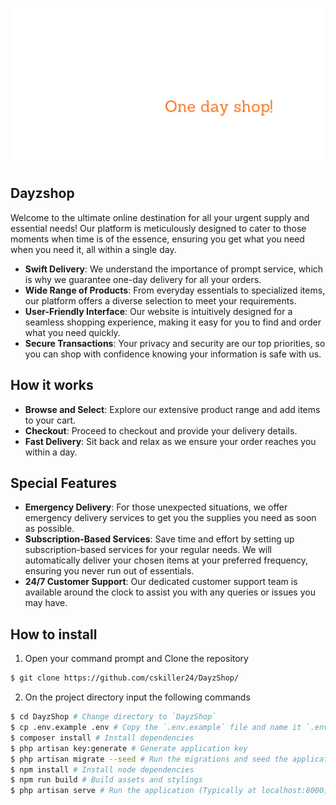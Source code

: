 <p align="center" >
    <img src="https://raw.githubusercontent.com/cskiller24/DayzShop/536ce6b2e77de1566331d03d2e7d5f764b599854/public/assets/banner/secondary_transparent.svg" />
</p>

## Dayzshop

Welcome to the ultimate online destination for all your urgent supply and essential needs! Our platform is meticulously designed to cater to those moments when time is of the essence, ensuring you get what you need when you need it, all within a single day.

- **Swift Delivery**: We understand the importance of prompt service, which is why we guarantee one-day delivery for all your orders.
- **Wide Range of Products**: From everyday essentials to specialized items, our platform offers a diverse selection to meet your requirements.
- **User-Friendly Interface**: Our website is intuitively designed for a seamless shopping experience, making it easy for you to find and order what you need quickly.
- **Secure Transactions**: Your privacy and security are our top priorities, so you can shop with confidence knowing your information is safe with us.

## How it works

- **Browse and Select**: Explore our extensive product range and add items to your cart.
- **Checkout**: Proceed to checkout and provide your delivery details.
- **Fast Delivery**: Sit back and relax as we ensure your order reaches you within a day.

## Special Features

- **Emergency Delivery**: For those unexpected situations, we offer emergency delivery services to get you the supplies you need as soon as possible.
- **Subscription-Based Services**: Save time and effort by setting up subscription-based services for your regular needs. We will automatically deliver your chosen items at your preferred frequency, ensuring you never run out of essentials.
- **24/7 Customer Support**: Our dedicated customer support team is available around the clock to assist you with any queries or issues you may have.

## How to install
1. Open your command prompt and Clone the repository
```bash
$ git clone https://github.com/cskiller24/DayzShop/
```
2. On the project directory input the following commands
```bash
$ cd DayzShop # Change directory to `DayzShop`
$ cp .env.example .env # Copy the `.env.example` file and name it `.env`
$ composer install # Install dependencies
$ php artisan key:generate # Generate application key
$ php artisan migrate --seed # Run the migrations and seed the application
$ npm install # Install node dependencies
$ npm run build # Build assets and stylings
$ php artisan serve # Run the application (Typically at localhost:8000)
```

